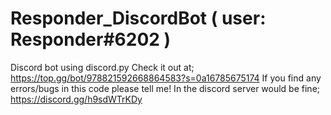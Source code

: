 # Responder_DiscordBot ( user: Responder#6202 )
Discord bot using discord.py
Check it out at; https://top.gg/bot/978821592668864583?s=0a16785675174
If you find any errors/bugs in this code please tell me! In the discord server would be fine; https://discord.gg/h9sdWTrKDy 
